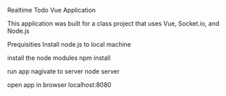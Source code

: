 Realtime Todo Vue Application

This application was built for a class project that uses Vue, Socket.io, and Node.js

Prequisities
Install node.js to local machine

install the node modules
npm install

run app
nagivate to server
node server

open app in browser
localhost:8080
